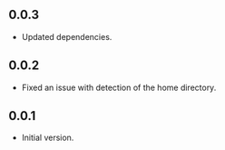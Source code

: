 ## 0.0.3

- Updated dependencies.

## 0.0.2

- Fixed an issue with detection of the home directory.

## 0.0.1

- Initial version.
